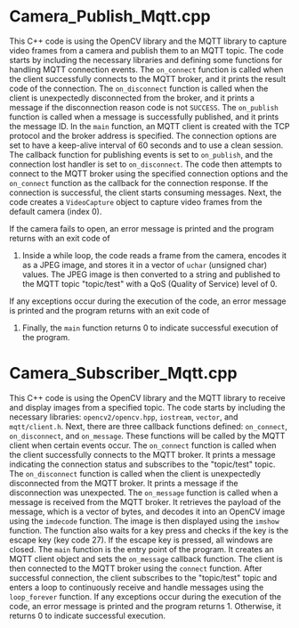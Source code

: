 # Camera_Publish_Mqtt.cpp
This C++ code is using the OpenCV library and the MQTT library to capture video frames from a camera and publish them to an MQTT topic. 
The code starts by including the necessary libraries and defining some functions for handling MQTT connection events. 
The `on_connect` function is called when the client successfully connects to the MQTT broker, and it prints the result code of the connection. 
The `on_disconnect` function is called when the client is unexpectedly disconnected from the broker, and it prints a message if the disconnection reason code is not `SUCCESS`. 
The `on_publish` function is called when a message is successfully published, and it prints the message ID. 
In the `main` function, an MQTT client is created with the TCP protocol and the broker address is specified. 
The connection options are set to have a keep-alive interval of 60 seconds and to use a clean session. 
The callback function for publishing events is set to `on_publish`, and the connection lost handler is set to `on_disconnect`. 
The code then attempts to connect to the MQTT broker using the specified connection options and the `on_connect` function as the callback for the connection response. 
If the connection is successful, the client starts consuming messages. Next, the code creates a `VideoCapture` object to capture video frames from the default camera (index 0). 

If the camera fails to open, an error message is printed and the program returns with an exit code of 

1. Inside a while loop, the code reads a frame from the camera, encodes it as a JPEG image, and stores it in a vector of `uchar` (unsigned char) values. 
The JPEG image is then converted to a string and published to the MQTT topic "topic/test" with a QoS (Quality of Service) level of 0. 

If any exceptions occur during the execution of the code, an error message is printed and the program returns with an exit code of 
1. Finally, the `main` function returns 0 to indicate successful execution of the program.


# Camera_Subscriber_Mqtt.cpp
This C++ code is using the OpenCV library and the MQTT library to receive and display images from a specified topic. 
The code starts by including the necessary libraries: `opencv2/opencv.hpp`, `iostream`, `vector`, and `mqtt/client.h`. 
Next, there are three callback functions defined: `on_connect`, `on_disconnect`, and `on_message`. 
These functions will be called by the MQTT client when certain events occur. 
The `on_connect` function is called when the client successfully connects to the MQTT broker. 
It prints a message indicating the connection status and subscribes to the "topic/test" topic. 
The `on_disconnect` function is called when the client is unexpectedly disconnected from the MQTT broker. 
It prints a message if the disconnection was unexpected. The `on_message` function is called when a message is received from the MQTT broker. 
It retrieves the payload of the message, which is a vector of bytes, and decodes it into an OpenCV image using the `imdecode` function. 
The image is then displayed using the `imshow` function. The function also waits for a key press and checks if the key is the escape key (key code 27). 
If the escape key is pressed, all windows are closed. The `main` function is the entry point of the program. 
It creates an MQTT client object and sets the `on_message` callback function. The client is then connected to the MQTT broker using the `connect` function. 
After successful connection, the client subscribes to the "topic/test" topic and enters a loop to continuously receive and handle messages using the `loop_forever` function. 
If any exceptions occur during the execution of the code, an error message is printed and the program returns 1. Otherwise, it returns 0 to indicate successful execution.
